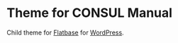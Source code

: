 # Theme for CONSUL Manual
Child theme for [Flatbase](https://themeforest.net/item/flatbase-a-responsive-knowledge-basewiki-theme/7264664) for [WordPress](http://wordpress.org/).
